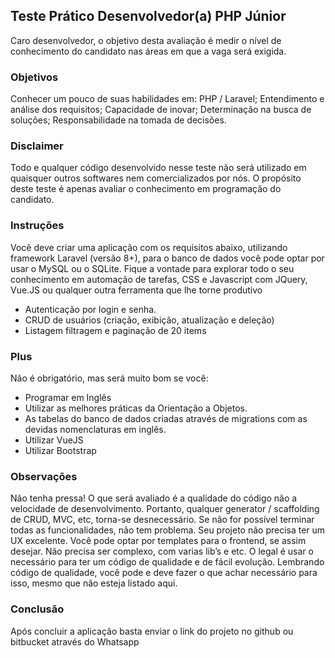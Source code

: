 ## Teste Prático Desenvolvedor(a) PHP Júnior

Caro desenvolvedor, o objetivo desta avaliação é medir o nível de conhecimento do candidato nas áreas em que a vaga será exigida.

### Objetivos
Conhecer um pouco de suas habilidades em: PHP / Laravel;
Entendimento e análise dos requisitos;
Capacidade de inovar;
Determinação na busca de soluções;
Responsabilidade na tomada de decisões.

### Disclaimer
Todo e qualquer código desenvolvido nesse teste não será utilizado em quaisquer outros softwares nem comercializados por nós.
O propósito deste teste é apenas avaliar o conhecimento em programação do candidato.

### Instruções
Você deve criar uma aplicação com os requisitos abaixo,  utilizando framework Laravel (versão 8+), para o banco de dados você pode optar por usar o MySQL ou o SQLite. Fique a vontade para explorar todo o seu conhecimento em automação de tarefas, CSS e Javascript com JQuery, Vue.JS ou qualquer outra ferramenta que lhe torne produtivo

- Autenticação por login e senha.
- CRUD de usuários (criação, exibição, atualização e deleção)
- Listagem filtragem e paginação de 20 items

### Plus
Não é obrigatório, mas será muito bom se você: 
- Programar em Inglês
- Utilizar as melhores práticas da Orientação a Objetos.
- As tabelas do banco de dados criadas através de migrations com as devidas nomenclaturas em inglês.
- Utilizar VueJS
- Utilizar Bootstrap

### Observações
Não tenha pressa! O que será avaliado é a qualidade do código não a velocidade de desenvolvimento. Portanto, qualquer generator / scaffolding de CRUD, MVC, etc, torna-se desnecessário.
Se não for possível terminar todas as funcionalidades, não tem problema.
Seu projeto não precisa ter um UX excelente. Você pode optar por templates para o frontend, se assim desejar.
Não precisa ser complexo, com varias lib’s e etc. O legal é usar o necessário para ter um código de qualidade e de fácil evolução.
Lembrando código de qualidade, você pode e deve fazer o que achar necessário para isso, mesmo que não esteja listado aqui.

### Conclusão
Após concluir a aplicação basta enviar o link do projeto no github ou bitbucket através do Whatsapp
